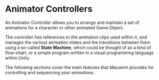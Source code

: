 Animator Controllers
===========================

An Animator Controller allows you to arrange and maintain a set of animations for a character or other animated Game Object.

The controller has references to the animation clips used within it, and manages the various animation states and the transitions between them using a so-called __State Machine__, which could be thought of as a kind of flow-chart, or a simple program written in a visual programming language within Unity.

The following sections cover the main features that Mecanim provides for controlling and sequencing your animations.

